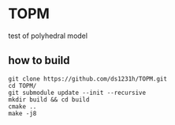 # TOPM
test of polyhedral model

## how to build
```
git clone https://github.com/ds1231h/TOPM.git
cd TOPM/
git submodule update --init --recursive
mkdir build && cd build
cmake ..
make -j8
```
